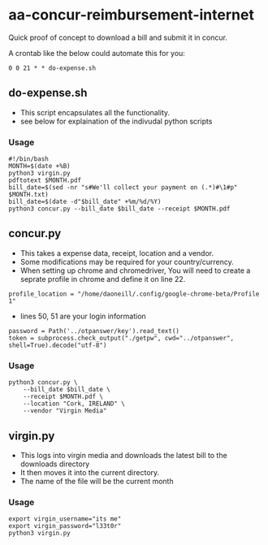 # aa-concur-reimbursement-internet

Quick proof of concept to download a bill and submit it in concur.

A crontab like the below could automate this for you:
```
0 0 21 * * do-expense.sh
```

## do-expense.sh
 - This script encapsulates all the functionality.
 - see below for explaination of the indivudal python scripts

### Usage
```
#!/bin/bash
MONTH=$(date +%B)
python3 virgin.py
pdftotext $MONTH.pdf
bill_date=$(sed -nr "s#We'll collect your payment on (.*)#\1#p" $MONTH.txt)
bill_date=$(date -d"$bill_date" +%m/%d/%Y)
python3 concur.py --bill_date $bill_date --receipt $MONTH.pdf
```

## concur.py
 - This takes a expense data, receipt, location and a vendor.
 - Some modifications may be required for your country/currency.
 - When setting up chrome and chromedriver, You will need to create a seprate profile in chrome and define it on line 22.

```
profile_location = "/home/daoneill/.config/google-chrome-beta/Profile 1"
````
 - lines 50, 51 are your login information

```
password = Path('../otpanswer/key').read_text()
token = subprocess.check_output("./getpw", cwd="../otpanswer", shell=True).decode("utf-8") 
```

### Usage
```
python3 concur.py \
    --bill_date $bill_date \
    --receipt $MONTH.pdf \
    --location "Cork, IRELAND" \
    --vendor "Virgin Media"
```

## virgin.py

- This logs into virgin media and downloads the latest bill to the downloads directory
- It then moves it into the current directory.
- The name of the file will be the current month

### Usage
```
export virgin_username="its me"
export virgin_password="l33t0r"
python3 virgin.py
```